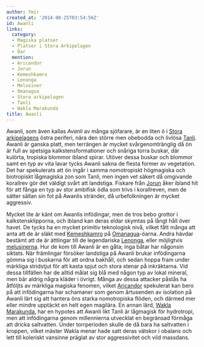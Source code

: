 ```yaml
---
author: Ymir
created_at: '2014-08-25T03:54:56Z'
id: Awanli
links:
  category:
  - Magiska platser
  - Platser i Stora Arkipelagen
  - Öar
  mention:
  - Aricandor
  - Jorun
  - Kemeshkamro
  - Lenonga
  - Melusiner
  - Omanagua
  - Stora arkipelagen
  - Tanli
  - Wakla Marakunda
title: Awanli
---
```


Awanli, som även kallas *Avanli* av många sjöfarare, är en liten ö i [Stora arkipelagens] östra
periferi, nära den större men obebodda och livlösa [Tanli]. Awanli är ganska platt, men terrängen är
mycket svårgenomtränglig då ön är full av spetsiga kalkstensformationer och snåriga torra buskar,
där kulörta, tropiska blommor ibland spirar. Utöver dessa buskar och blommor samt en typ av vita
lavar tycks Awanli sakna de flesta former av vegetation. Det har spekulerats att ön ingår i samma
nomotropiskt högmagiska och biotropiskt lågmagiska zon som Tanli, men ingen vet säkert då omgivande
korallrev gör det väldigt svårt att landstiga. Fiskare från [Jorun] åker ibland hit för att fånga en
typ av stor ambifisk ödla som trivs i korallreven, men de sätter sällan sin fot på Awanlis stränder,
då urbefolkningen är mycket aggressiv.

Mycket lite är känt om Awanlis infödingar, men de tros bebo grottor i kalkstensklipporna, och ibland
kan deras eldar skymtas på långt håll över havet. De tycks ha en mycket primitiv teknologisk nivå,
vilket fått många att anta att de är släkt med [Kemeshkamro] på [Omanagua]-öarna. Andra hävdar
bestämt att de är ättlingar till de legendariska [Lenonga], eller möjligtvis [melusinerna]. Hur de
kom till Awanli är en gåta; inga båtar har någonsin siktats. När främlingar försöker landstiga på
Awanli brukar infödingarna gömma sig i buskarna för att ordna bakhåll, och sedan hoppa fram under
märkliga stridstjut för att kasta spjut och stora stenar på inkräktarna. Vid dessa tillfällen har de
alltid målat sig blå med någon typ av lokal mineral, men bär aldrig några kläder i övrigt. Många av
dessa attacker påstås ha åtföljts av märkliga magiska fenomen, vilket [Aricandor] spekulerat kan
bero på att infödingarna har schamaner som genom årtusenden av isolation på Awanli lärt sig att
hantera öns starka nomotropiska flöden, och därmed mer eller mindre upptäckt en helt egen magilära.
En annan lärd, [Wakla Marakunda], har en hypotes att Awanli likt Tanli är lågmagisk för hydrotropi,
men att infödingarna genom millennierna utvecklat en begränsad förmåga att dricka saltvatten. Under
torrperioden skulle de då bara ha saltvatten i kroppen, vilket mäster Wakla menar hade satt deras
vätskor i obalans och lett till koleriskt vansinne präglat av stor aggressivitet och vild massdans.

  [Stora arkipelagens]: Stora_arkipelagen
  [Tanli]: Tanli
  [Jorun]: Jorun
  [Kemeshkamro]: Kemeshkamro
  [Omanagua]: Omanagua
  [Lenonga]: Lenonga
  [melusinerna]: Melusiner
  [Aricandor]: Aricandor
  [Wakla Marakunda]: Wakla_Marakunda